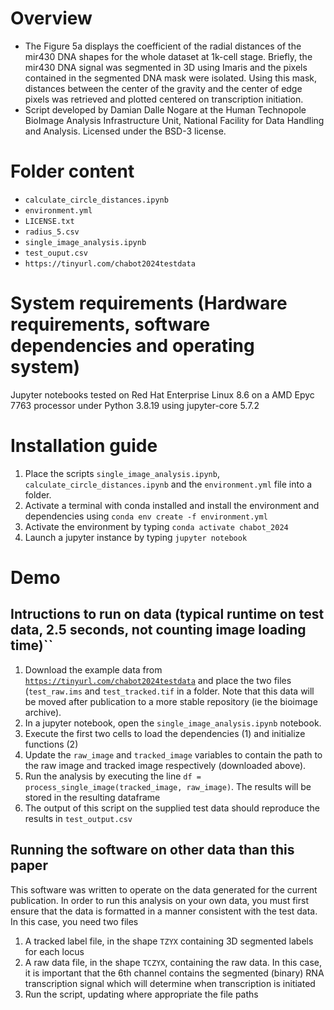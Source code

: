# Overview

- The Figure 5a displays the coefficient of the radial distances of the mir430 DNA shapes for the whole dataset at 1k-cell stage. 
Briefly, the mir430 DNA signal was segmented in 3D using Imaris and the pixels contained in the segmented DNA mask were isolated.
Using this mask, distances between the center of the gravity and the center of edge pixels was retrieved and plotted centered on transcription initiation.
- Script developed by Damian Dalle Nogare at the Human Technopole BioImage Analysis Infrastructure Unit, National Facility for Data Handling and Analysis. Licensed under the BSD-3 license.

# Folder content

- `calculate_circle_distances.ipynb`
- `environment.yml`
- `LICENSE.txt`
- `radius_5.csv`
- `single_image_analysis.ipynb`
- `test_ouput.csv`
- `https://tinyurl.com/chabot2024testdata`

# System requirements (Hardware requirements, software dependencies and operating system)

Jupyter notebooks tested on Red Hat Enterprise Linux 8.6 on a AMD Epyc 7763 processor under Python 3.8.19 using jupyter-core 5.7.2

#  Installation guide

1. Place the scripts `single_image_analysis.ipynb`, `calculate_circle_distances.ipynb` and the `environment.yml` file into a folder.
2. Activate a terminal with conda installed and install the environment and dependencies using 
`conda env create -f environment.yml`
3. Activate the environment by typing `conda activate chabot_2024`
4. Launch a jupyter instance by typing `jupyter notebook`

# Demo
## Intructions to run on data (typical runtime on test data, 2.5 seconds, not counting image loading time)``

1. Download the example data from [`https://tinyurl.com/chabot2024testdata`](https://tinyurl.com/chabot2024testdata) and place the two files (`test_raw.ims` and `test_tracked.tif` in a folder. Note that this data will be moved after publication to a more stable repository (ie the bioimage archive).
2. In a jupyter notebook, open the `single_image_analysis.ipynb` notebook. 
3. Execute the first two cells to load the dependencies (1) and initialize functions (2)
4. Update the `raw_image` and `tracked_image` variables to contain the path to the raw image and tracked image respectively (downloaded above).
5. Run the analysis by executing the line `df = process_single_image(tracked_image, raw_image)`. The results will be stored in the resulting dataframe
6. The output of this script on the supplied test data should reproduce the results in `test_output.csv`

## Running the software on other data than this paper

This software was written to operate on the data generated for the current publication. In order to run this analysis on your own data, you must first ensure that the data is formatted in a manner consistent with the test data. In this case, you need two files

1.  A tracked label file, in the shape `TZYX` containing 3D segmented labels for each locus
2. A raw data file, in the shape `TCZYX`, containing the raw data. In this case, it is important that the 6th channel contains the segmented (binary) RNA transcription signal which will determine when transcription is initiated
3. Run the script, updating where appropriate the file paths




